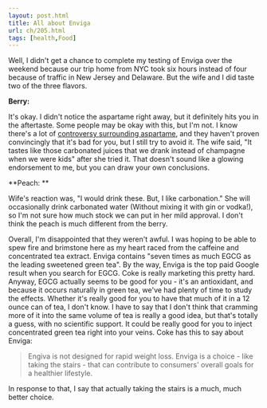 ```yaml
---
layout: post.html
title: All about Enviga
url: ch/205.html
tags: [health,Food]
---
```

Well, I didn't get a chance to complete my testing of Enviga over the weekend because our trip home from NYC took six hours instead of four because of traffic in New Jersey and Delaware. But the wife and I did taste two of the three flavors.

**Berry:**

It's okay. I didn't notice the aspartame right away, but it definitely hits you in the aftertaste. Some people may be okay with this, but I'm not. I know there's a lot of [controversy surrounding aspartame](http://en.wikipedia.org/wiki/Aspartame_controversy), and they haven't proven convincingly that it's bad for you, but I still try to avoid it. The wife said, "It tastes like those carbonated juices that we drank instead of champagne when we were kids" after she tried it. That doesn't sound like a glowing endorsement to me, but you can draw your own conclusions.

**Peach: **

Wife's reaction was, "I would drink these. But, I like carbonation." She will occasionally drink carbonated water (Without mixing it with gin or vodka!), so I'm not sure how much stock we can put in her mild approval. I don't think the peach is much different from the berry.

Overall, I'm disappointed that they weren't awful. I was hoping to be able to spew fire and brimstone here as my heart raced from the caffeine and concentrated tea extract. Enviga contains "seven times as much EGCG as the leading sweetened green tea". By the way, Enviga is the top paid Google result when you search for EGCG. Coke is really marketing this pretty hard. Anyway, EGCG actually seems to be good for you - it's an antioxidant, and because it occurs naturally in green tea, we've had plenty of time to study the effects. Whether it's really good for you to have that much of it in a 12 ounce can of tea, I don't know. I have to say that I don't think that cramming more of it into the same volume of tea is really a good idea, but that's totally a guess, with no scientific support. It could be really good for you to inject concentrated green tea right into your veins. Coke has this to say about Enviga: 

> Engiva is not designed for rapid weight loss. Enviga is a choice - like taking the stairs - that can contribute to consumers' overall goals for a healthier lifestyle.

In response to that, I say that actually taking the stairs is a much, much better choice.
